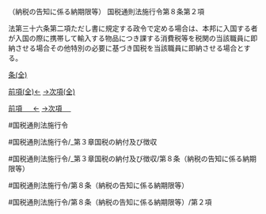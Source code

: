 （納税の告知に係る納期限等）
国税通則法施行令第８条第２項

法第三十六条第二項ただし書に規定する政令で定める場合は、本邦に入国する者が入国の際に携帯して輸入する物品につき課する消費税等を税関の当該職員に即納させる場合その他特別の必要に基づき国税を当該職員に即納させる場合とする。

[条(全)](国税通則法施行＿令＿第８条_.md)

[前項(全)←](国税通則法施行＿令＿第８条第１項_.md)    [→次項(全)](国税通則法施行＿令＿第８条第３項_.md)

[前項 　 ←](国税通則法施行＿令＿第８条第１項.md)    [→次項 　 ](国税通則法施行＿令＿第８条第３項.md)



#国税通則法施行令

#国税通則法施行令/_第３章国税の納付及び徴収

#国税通則法施行令/_第３章国税の納付及び徴収/第８条（納税の告知に係る納期限等）

#国税通則法施行令/第８条（納税の告知に係る納期限等）

#国税通則法施行令/第８条（納税の告知に係る納期限等）/第２項

